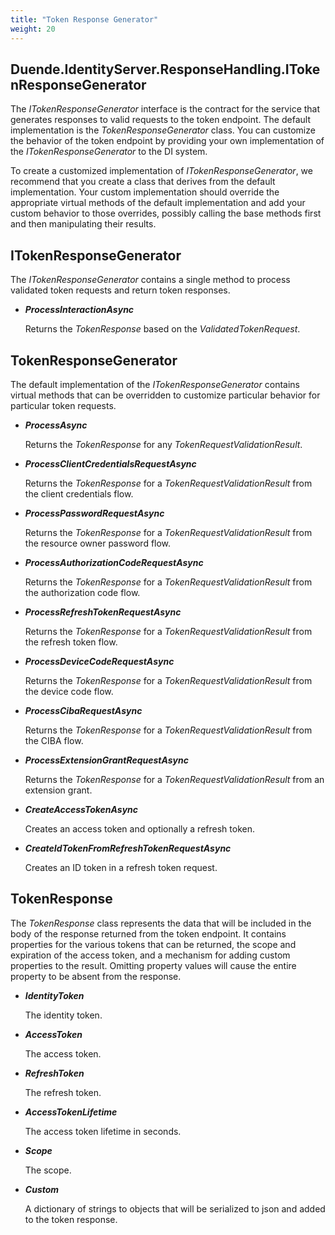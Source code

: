 ```yaml
---
title: "Token Response Generator"
weight: 20
---
```


## Duende.IdentityServer.ResponseHandling.ITokenResponseGenerator

The *ITokenResponseGenerator* interface is the contract for the service that generates responses to valid requests to the token endpoint. The default implementation is the *TokenResponseGenerator* class. You can customize the behavior of the token endpoint by providing your own implementation of the *ITokenResponseGenerator* to the DI system.

To create a customized implementation of *ITokenResponseGenerator*, we recommend that you create a class that derives from the default implementation. Your custom implementation should override the appropriate virtual methods of the default implementation and add your custom behavior to those overrides, possibly calling the base methods first and then manipulating their results.

## ITokenResponseGenerator

The *ITokenResponseGenerator* contains a single method to process validated token requests and return token responses.

* ***ProcessInteractionAsync***
    
    Returns the *TokenResponse* based on the *ValidatedTokenRequest*.

## TokenResponseGenerator

The default implementation of the *ITokenResponseGenerator* contains virtual methods that can be overridden to customize particular behavior for particular token requests.

* ***ProcessAsync***
    
    Returns the *TokenResponse* for any *TokenRequestValidationResult*.

* ***ProcessClientCredentialsRequestAsync***

    Returns the *TokenResponse* for a *TokenRequestValidationResult* from the client credentials flow.

* ***ProcessPasswordRequestAsync***

    Returns the *TokenResponse* for a *TokenRequestValidationResult* from the resource owner password flow.

* ***ProcessAuthorizationCodeRequestAsync***

    Returns the *TokenResponse* for a *TokenRequestValidationResult* from the authorization code flow.

* ***ProcessRefreshTokenRequestAsync***

    Returns the *TokenResponse* for a *TokenRequestValidationResult* from the refresh token flow.

* ***ProcessDeviceCodeRequestAsync***

    Returns the *TokenResponse* for a *TokenRequestValidationResult* from the device code flow.

* ***ProcessCibaRequestAsync***

    Returns the *TokenResponse* for a *TokenRequestValidationResult* from the CIBA flow.

* ***ProcessExtensionGrantRequestAsync***

    Returns the *TokenResponse* for a *TokenRequestValidationResult* from an extension grant.

* ***CreateAccessTokenAsync***

    Creates an access token and optionally a refresh token.


* ***CreateIdTokenFromRefreshTokenRequestAsync***

    Creates an ID token in a refresh token request.

## TokenResponse

The *TokenResponse* class represents the data that will be included in the body of the response returned from the token endpoint. It contains properties for the various tokens that can be returned, the scope and expiration of the access token, and a mechanism for adding custom properties to the result. Omitting property values will cause the entire property to be absent from the response.

* ***IdentityToken***

    The identity token.

* ***AccessToken***

    The access token.

* ***RefreshToken***

    The refresh token.

* ***AccessTokenLifetime***

    The access token lifetime in seconds. 

* ***Scope***

    The scope.

* ***Custom***
  
    A dictionary of strings to objects that will be serialized to json and added to the token response.